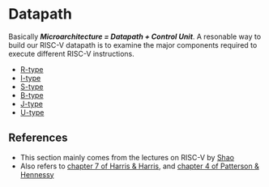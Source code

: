# Datapath

Basically ***Microarchitecture = Datapath + Control Unit***. A resonable way to
build our RISC-V datapath is to examine the major components required to execute
different RISC-V instructions.

* [R-type](r-type.md)
* [I-type](i-type.md)
* [S-type](s-type.md)
* [B-type](b-type.md)
* [J-type](j-type.md)
* [U-type](u-type.md)

## References

* This section mainly comes from the lectures on RISC-V by [Shao](https://inst.eecs.berkeley.edu/~eecs151/sp22/)
* Also refers to [chapter 7 of Harris & Harris](https://pages.hmc.edu/harris/ddca/), and [chapter 4 of Patterson & Hennessy](https://a.co/d/3h5bzS4)
